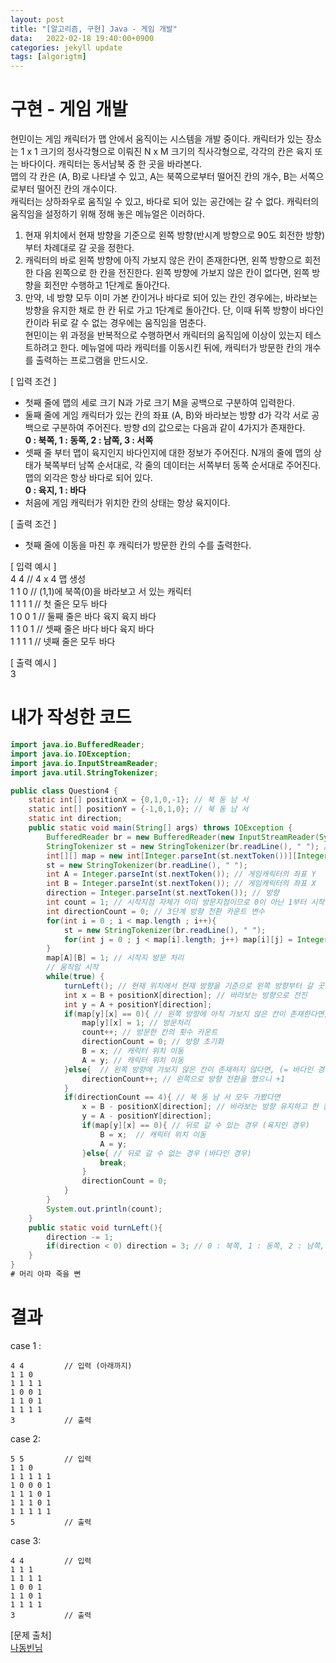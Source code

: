 ```yaml
---
layout: post
title: "[알고리즘, 구현] Java - 게임 개발"
data:   2022-02-18 19:40:00+0900
categories: jekyll update
tags: [algorigtm]
---
```

# 구현 - 게임 개발
현민이는 게임 캐릭터가 맵 안에서 움직이는 시스템을 개발 중이다. 캐릭터가 있는 장소는 1 x 1 크기의 정사각형으로 이뤄진
N x M 크기의 직사각형으로, 각각의 칸은 육지 또는 바다이다. 캐릭터는 동서남북 중 한 곳을 바라본다.  
맵의 각 칸은 (A, B)로 나타낼 수 있고, A는 북쪽으로부터 떨어진 칸의 개수, B는 서쪽으로부터 떨어진 칸의 개수이다.  
캐릭터는 상하좌우로 움직일 수 있고, 바다로 되어 있는 공간에는 갈 수 없다. 캐릭터의 움직임을 설정하기 위해 정해 놓은 메뉴얼은 이러하다.  
1. 현재 위치에서 현재 방향을 기준으로 왼쪽 방향(반시계 방향으로 90도 회전한 방향)부터 차례대로 갈 곳을 정한다.
2. 캐릭터의 바로 왼쪽 방향에 아직 가보지 않은 칸이 존재한다면, 왼쪽 방향으로 회전한 다음 왼쪽으로 한 칸을 전진한다. 왼쪽 방향에 가보지 않은 칸이 없다면, 왼쪽 방향을 회전만 수행하고 1단계로 돌아간다.  
3. 만약, 네 방향 모두 이미 가본 칸이거나 바다로 되어 있는 칸인 경우에는, 바라보는 방향을 유지한 채로 한 칸 뒤로 가고 1단계로 돌아간다. 단, 이때 뒤쪽 방향이 바다인 칸이라 뒤로 갈 수 없는 경우에는 움직임을 멈춘다.  
현민이는 위 과정을 반복적으로 수행하면서 캐릭터의 움직임에 이상이 있는지 테스트하려고 한다. 메뉴얼에 따라 캐릭터를 이동시킨 뒤에, 캐릭터가 방문한 칸의 개수를 출력하는 프로그램을 만드시오.  
  
[ 입력 조건 ]  
- 첫째 줄에 맵의 세로 크기 N과 가로 크기 M을 공백으로 구분하여 입력한다.  
- 둘째 줄에 게임 캐릭터가 있는 칸의 좌표 (A, B)와 바라보는 방향 d가 각각 서로 공백으로 구분하여 주어진다. 방향 d의 값으로는 다음과 같이 4가지가 존재한다.  
**0 : 북쪽, 1 : 동쪽, 2 : 남쪽, 3 : 서쪽**  
- 셋째 줄 부터 맵이 육지인지 바다인지에 대한 정보가 주어진다. N개의 줄에 맵의 상태가 북쪽부터 남쪽 순서대로, 각 줄의 데이터는 서쪽부터 동쪽 순서대로 주어진다. 맵의 외각은 항상 바다로 되어 있다.  
**0 : 육지, 1 : 바다**  
- 처음에 게임 캐릭터가 위치한 칸의 상태는 항상 육지이다.  
  
[ 출력 조건 ]  
- 첫째 줄에 이동을 마친 후 캐릭터가 방문한 칸의 수를 출력한다.  
  
[ 입력 예시 ]  
4 4         // 4 x 4 맵 생성  
1 1 0       // (1,1)에 북쪽(0)을 바라보고 서 있는 캐릭터  
1 1 1 1     // 첫 줄은 모두 바다  
1 0 0 1     // 둘째 줄은 바다 육지 육지 바다  
1 1 0 1     // 셋째 줄은 바다 바다 육지 바다  
1 1 1 1     // 넷째 줄은 모두 바다  
  
[ 출력 예시 ]  
3  
  
# 내가 작성한 코드

```java
import java.io.BufferedReader;
import java.io.IOException;
import java.io.InputStreamReader;
import java.util.StringTokenizer;

public class Question4 {
    static int[] positionX = {0,1,0,-1}; // 북 동 남 서
    static int[] positionY = {-1,0,1,0}; // 북 동 남 서
    static int direction;
    public static void main(String[] args) throws IOException {
        BufferedReader br = new BufferedReader(new InputStreamReader(System.in));
        StringTokenizer st = new StringTokenizer(br.readLine(), " "); // 맵의 크기 입력
        int[][] map = new int[Integer.parseInt(st.nextToken())][Integer.parseInt(st.nextToken())]; // [N][M]
        st = new StringTokenizer(br.readLine(), " ");
        int A = Integer.parseInt(st.nextToken()); // 게임캐릭터의 좌표 Y
        int B = Integer.parseInt(st.nextToken()); // 게임캐릭터의 좌표 X
        direction = Integer.parseInt(st.nextToken()); // 방향
        int count = 1; // 시작지점 자체가 이미 방문지점이므로 0이 아닌 1부터 시작
        int directionCount = 0; // 3단계 방향 전환 카운트 변수
        for(int i = 0 ; i < map.length ; i++){
            st = new StringTokenizer(br.readLine(), " ");
            for(int j = 0 ; j < map[i].length; j++) map[i][j] = Integer.parseInt(st.nextToken()); // 맵 생성
        }
        map[A][B] = 1; // 시작지 방문 처리
        // 움직임 시작
        while(true) {
            turnLeft(); // 현재 위치에서 현재 방향을 기준으로 왼쪽 방향부터 갈 곳을 정한다.
            int x = B + positionX[direction]; // 바라보는 방향으로 전진
            int y = A + positionY[direction];
            if(map[y][x] == 0){ // 왼쪽 방향에 아직 가보지 않은 칸이 존재한다면, (= 육지인 경우)
                map[y][x] = 1; // 방문처리
                count++; // 방문한 칸의 횟수 카운트
                directionCount = 0; // 방향 초기화
                B = x; // 캐릭터 위치 이동
                A = y; // 캐릭터 위치 이동
            }else{  // 왼쪽 방향에 가보지 않은 칸이 존재하지 않다면, (= 바다인 경우)
                directionCount++; // 왼쪽으로 방향 전환을 했으니 +1
            }
            if(directionCount == 4){ // 북 동 남 서 모두 가봤다면
                x = B - positionX[direction]; // 바라보는 방향 유지하고 한 칸 뒤로
                y = A - positionY[direction];
                if(map[y][x] == 0){ // 뒤로 갈 수 있는 경우 (육지인 경우)
                    B = x;  // 캐릭터 위치 이동
                    A = y;
                }else{ // 뒤로 갈 수 없는 경우 (바다인 경우)
                    break;
                }
                directionCount = 0;
            }
        }
        System.out.println(count);
    }
    public static void turnLeft(){
        direction -= 1;
        if(direction < 0) direction = 3; // 0 : 북쪽, 1 : 동쪽, 2 : 남쪽, 3 : 서쪽
    }
}
# 머리 아파 죽을 뻔
```
  
# 결과
case 1 :  
```console
4 4         // 입력 (아래까지)
1 1 0
1 1 1 1
1 0 0 1
1 1 0 1
1 1 1 1
3           // 출력
```
case 2:  
```console
5 5         // 입력
1 1 0
1 1 1 1 1
1 0 0 0 1
1 1 1 0 1
1 1 1 0 1
1 1 1 1 1
5           // 출력
```
case 3:
```console
4 4         // 입력
1 1 1
1 1 1 1
1 0 0 1
1 1 0 1
1 1 1 1
3           // 출력
```
  
  
[문제 출처]  
[나동빈님](http://www.kyobobook.co.kr/product/detailViewKor.laf?ejkGb=KOR&mallGb=KOR&barcode=9791162243077)